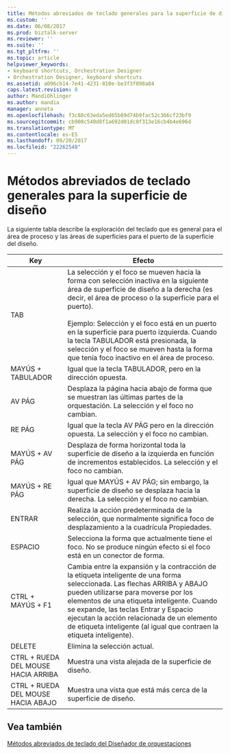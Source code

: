 ```yaml
---
title: Métodos abreviados de teclado generales para la superficie de diseño | Documentos de Microsoft
ms.custom: ''
ms.date: 06/08/2017
ms.prod: biztalk-server
ms.reviewer: ''
ms.suite: ''
ms.tgt_pltfrm: ''
ms.topic: article
helpviewer_keywords:
- keyboard shortcuts, Orchestration Designer
- Orchestration Designer, keyboard shortcuts
ms.assetid: a096cb14-7e41-4231-810e-be3f3f098a84
caps.latest.revision: 8
author: MandiOhlinger
ms.author: mandia
manager: anneta
ms.openlocfilehash: f3c88c63eda5ed65b69d74b9fac52c366cf23bf9
ms.sourcegitcommit: cb908c540d8f1a692d01dc8f313e16cb4b4e696d
ms.translationtype: MT
ms.contentlocale: es-ES
ms.lasthandoff: 09/20/2017
ms.locfileid: "22262548"
---
```

# <a name="keyboard-shortcuts-general-to-the-design-surface"></a>Métodos abreviados de teclado generales para la superficie de diseño
La siguiente tabla describe la exploración del teclado que es general para el área de proceso y las áreas de superficies para el puerto de la superficie del diseño.  
  
|Key|Efecto|  
|---------|------------|  
|TAB|La selección y el foco se mueven hacia la forma con selección inactiva en la siguiente área de superficie de diseño a la derecha (es decir, el área de proceso o la superficie para el puerto).<br /><br /> Ejemplo: Selección y el foco está en un puerto en la superficie para puerto izquierda. Cuando la tecla TABULADOR está presionada, la selección y el foco se mueven hasta la forma que tenía foco inactivo en el área de proceso.|  
|MAYÚS + TABULADOR|Igual que la tecla TABULADOR, pero en la dirección opuesta.|  
|AV PÁG|Desplaza la página hacia abajo de forma que se muestran las últimas partes de la orquestación. La selección y el foco no cambian.|  
|RE PÁG|Igual que la tecla AV PÁG pero en la dirección opuesta. La selección y el foco no cambian.|  
|MAYÚS + AV PÁG|Desplaza de forma horizontal toda la superficie de diseño a la izquierda en función de incrementos establecidos. La selección y el foco no cambian.|  
|MAYÚS + RE PÁG|Igual que MAYÚS + AV PÁG; sin embargo, la superficie de diseño se desplaza hacia la derecha. La selección y el foco no cambian.|  
|ENTRAR|Realiza la acción predeterminada de la selección, que normalmente significa foco de desplazamiento a la cuadrícula Propiedades.|  
|ESPACIO|Selecciona la forma que actualmente tiene el foco. No se produce ningún efecto si el foco está en un conector de forma.|  
|CTRL + MAYÚS + F1|Cambia entre la expansión y la contracción de la etiqueta inteligente de una forma seleccionada. Las flechas ARRIBA y ABAJO pueden utilizarse para moverse por los elementos de una etiqueta inteligente. Cuando se expande, las teclas Entrar y Espacio ejecutan la acción relacionada de un elemento de etiqueta inteligente (al igual que contraen la etiqueta inteligente).|  
|DELETE|Elimina la selección actual.|  
|CTRL + RUEDA DEL MOUSE HACIA ARRIBA|Muestra una vista alejada de la superficie de diseño.|  
|CTRL + RUEDA DEL MOUSE HACIA ABAJO|Muestra una vista que está más cerca de la superficie de diseño.|  
  
## <a name="see-also"></a>Vea también  
 [Métodos abreviados de teclado del Diseñador de orquestaciones](../core/orchestration-designer-keyboard-shortcuts.md)